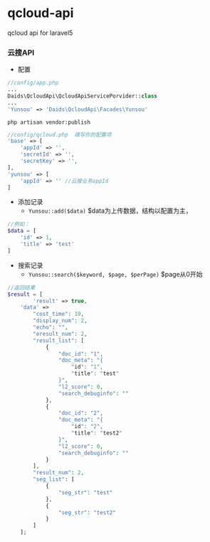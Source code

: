 # qcloud-api
qcloud api for laravel5

### 云搜API

* 配置

```php
//config/app.php
...
Daids\QcloudApi\QcloudApiServicePorvider::class
...
'Yunsou' => 'Daids\QcloudApi\Facades\Yunsou'
```
```shell
php artisan vendor:publish
```
```php
//config/qcloud.php  填写你的配置项
'base' => [
	'appId' => '',
	'secretId' => '',
	'secretKey' => '',
],
'yunsou' => [
	'appId' => '' //云搜业务appId
]
```

* 添加记录
  * `Yunsou::add($data)` $data为上传数据，结构以配置为主，
```php
//例如：
$data = [
	'id' => 1,
	'title' => 'test'
]
```

* 搜索记录
  * `Yunsou::search($keyword, $page, $perPage)` $page从0开始
```php
//返回结果
$result = [
		'result' => true, 
	'data' =>
		"cost_time": 19,
		"display_num": 2,
		"echo": "",
		"eresult_num": 2,
		"result_list": [
			{
				"doc_id": "1",
				"doc_meta": "{
					"id": "1",
					"title": "test"
				}",
				"l2_score": 0,
				"search_debuginfo": ""
			},
			{
				"doc_id": "2",
				"doc_meta": "{
					"id": "2",
					"title": "test2"
				}",
				"l2_score": 0,
				"search_debuginfo": ""
			}
		],
		"result_num": 2,
		"seg_list": [
			{
				"seg_str": "test"
			},
			{
				"seg_str": "test2"
			}
		]
	];
```
